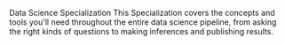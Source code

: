 Data Science Specialization
This Specialization covers the concepts and tools you'll need throughout the entire data science pipeline, from asking the right kinds of questions to making inferences and publishing results.
